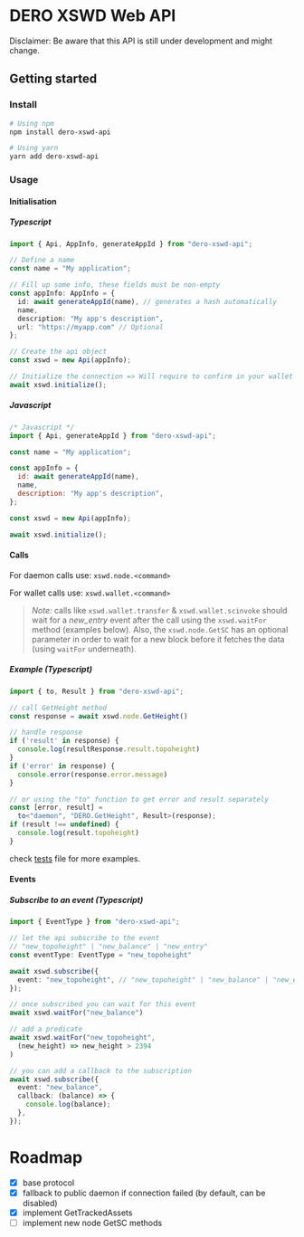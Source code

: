 # DERO XSWD Web API
Disclaimer: Be aware that this API is still under development and might change.
## Getting started

### Install

```sh
# Using npm
npm install dero-xswd-api
```
```sh
# Using yarn
yarn add dero-xswd-api
```

### Usage
#### Initialisation
##### Typescript
```ts
import { Api, AppInfo, generateAppId } from "dero-xswd-api";

// Define a name
const name = "My application";

// Fill up some info, these fields must be non-empty
const appInfo: AppInfo = {
  id: await generateAppId(name), // generates a hash automatically
  name,
  description: "My app's description",
  url: "https://myapp.com" // Optional
};

// Create the api object
const xswd = new Api(appInfo);

// Initialize the connection => Will require to confirm in your wallet
await xswd.initialize();
```
##### Javascript
```js
/* Javascript */
import { Api, generateAppId } from "dero-xswd-api";

const name = "My application";

const appInfo = {
  id: await generateAppId(name),
  name,
  description: "My app's description",
};

const xswd = new Api(appInfo);

await xswd.initialize();
```

#### Calls

For daemon calls use: `xswd.node.<command>`

For wallet calls use: `xswd.wallet.<command>`

>*Note:* calls like `xswd.wallet.transfer` & `xswd.wallet.scinvoke` should wait for a *new_entry* event after the call using the `xswd.waitFor` method (examples below).
>Also, the `xswd.node.GetSC` has an optional parameter in order to wait for a new block before it fetches the data (using `waitFor` underneath).

##### Example (Typescript)
```ts
import { to, Result } from "dero-xswd-api";

// call GetHeight method
const response = await xswd.node.GetHeight()

// handle response
if ('result' in response) {
  console.log(resultResponse.result.topoheight)
}
if ('error' in response) {
  console.error(response.error.message)
}

// or using the "to" function to get error and result separately
const [error, result] = 
  to<"daemon", "DERO.GetHeight", Result>(response);
if (result !== undefined) {
  console.log(result.topoheight)
}
```

check [tests](tests/index.test.ts) file for more examples.

#### Events

##### Subscribe to an event (Typescript)

```ts
import { EventType } from "dero-xswd-api";

// let the api subscribe to the event 
// "new_topoheight" | "new_balance" | "new_entry"
const eventType: EventType = "new_topoheight" 

await xswd.subscribe({
  event: "new_topoheight", // "new_topoheight" | "new_balance" | "new_entry"
});

// once subscribed you can wait for this event
await xswd.waitFor("new_balance")

// add a predicate
await xswd.waitFor("new_topoheight", 
  (new_height) => new_height > 2394
)

// you can add a callback to the subscription
await xswd.subscribe({
  event: "new_balance",
  callback: (balance) => {
    console.log(balance);
  },
});
```

# Roadmap

- [x] base protocol
- [x] fallback to public daemon if connection failed (by default, can be disabled)
- [x] implement GetTrackedAssets
- [ ] implement new node GetSC methods